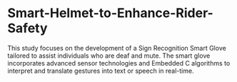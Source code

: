 # Smart-Helmet-to-Enhance-Rider-Safety
This study focuses on the development of a Sign Recognition Smart Glove tailored to assist individuals who are deaf and mute. The smart glove incorporates advanced sensor technologies and Embedded C algorithms to interpret and translate gestures into text or speech in real-time.
